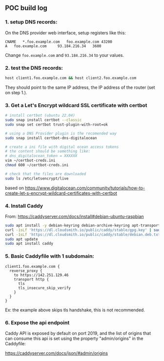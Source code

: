## POC build log

### 1. setup DNS records:

On the DNS provider web interface, setup registers like this:

```
CNAME	*.foo.example.com	foo.example.com	43200
A	foo.example.com		93.184.216.34	3600
```

Change `foo.example.com` and `93.184.216.34` to your values.


### 2. test the DNS records:

```bash
host client1.foo.example.com && host client2.foo.example.com
```

They should point to the same IP address, the IP address of the router (set on step 1.).


### 3. Get a Let's Encrypt wildcard SSL certificate with certbot

```bash
# install certbot (ubuntu 22.04)
sudo snap install certbot --classic
sudo snap set certbot trust-plugin-with-root=ok

# using a DNS Provider plugin is the recomended way
sudo snap install certbot-dns-digitalocean

# create a ini file with digital ocean access tokens
# the content should be something like:
# dns_digitalocean_token = XXXXXX
vim ~/certbot-creds.ini
chmod 600 ~/certbot-creds.ini

# check that the files are downloaded
sudo ls /etc/letsencrypt/live
```

based on https://www.digitalocean.com/community/tutorials/how-to-create-let-s-encrypt-wildcard-certificates-with-certbot

### 4. Install Caddy

From: https://caddyserver.com/docs/install#debian-ubuntu-raspbian

```bash
sudo apt install -y debian-keyring debian-archive-keyring apt-transport-https
curl -1sLf 'https://dl.cloudsmith.io/public/caddy/stable/gpg.key' | sudo gpg --dearmor -o /usr/share/keyrings/caddy-stable-archive-keyring.gpg
curl -1sLf 'https://dl.cloudsmith.io/public/caddy/stable/debian.deb.txt' | sudo tee /etc/apt/sources.list.d/caddy-stable.list
sudo apt update
sudo apt install caddy
```


### 5. Basic Caddyfile with 1 subdomain:

```
client1.foo.example.com {
  reverse_proxy {
    to https://142.251.129.46
    transport http {
      tls
      tls_insecure_skip_verify
    }
  }
}
```

Ex: the example above skips tls handshake, this is not recommended.


### 6. Expose the api endpoint

Caddy API is exposed by default on port 2019, and the list of origins that
can consume this api is set using the property "admin/origins" in the Caddyfile:

https://caddyserver.com/docs/json/#admin/origins






































